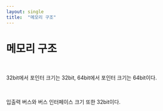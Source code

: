 ```yaml
---
layout: single
title:  "메모리 구조"
---
```


# 메모리 구조

</br>

32bit에서 포인터 크기는 32bit, 64bit에서 포인터 크기는 64bit이다.

</br>

입출력 버스와 버스 인터페이스 크기 또한 32bit이다.

</br>
